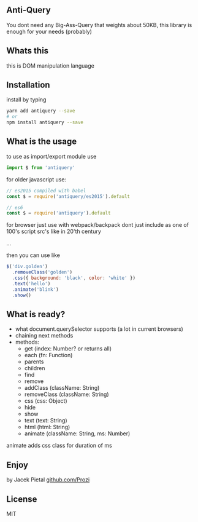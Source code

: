 ## Anti-Query

You dont need any Big-Ass-Query that weights about 50KB, this library is enough for your needs (probably)

## Whats this

this is DOM manipulation language

## Installation

install by typing

```bash
yarn add antiquery --save
# or 
npm install antiquery --save
```

## What is the usage

to use as import/export module use

```javascript
import $ from 'antiquery'
```

for older javascript use:
```javascript
// es2015 compiled with babel
const $ = require('antiquery/es2015').default

// es6
const $ = require('antiquery').default
```

for browser just use with webpack/backpack dont just include as one of 100's script src's like in 20'th century

...

then you can use like

```javascript
$('div.golden')
  .removeClass('golden')
  .css({ background: 'black', color: 'white' })
  .text('hello')
  .animate('blink')
  .show()
```

## What is ready?

* what document.querySelector supports (a lot in current browsers)
* chaining next methods
* methods:
  * get (index: Number? or returns all)
  * each (fn: Function)
  * parents
  * children
  * find
  * remove
  * addClass (className: String)
  * removeClass (className: String)
  * css (css: Object)
  * hide
  * show
  * text (text: String)
  * html (html: String)
  * animate (className: String, ms: Number)

animate adds css class for duration of ms

## Enjoy

by Jacek Pietal [github.com/Prozi](https://github.com/Prozi)

## License

MIT
